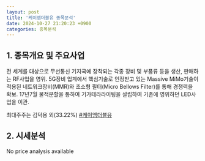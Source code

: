 ```yaml
---
layout: post
title: '케이엠더블유 종목분석'
date: 2024-10-27 21:20:23 +0900
categories: 종목분석
---
```


## 1. 종목개요 및 주요사업

전 세계를 대상으로 무선통신 기지국에 장착되는 각종 장비 및 부품류 등을 생산, 판매하는 RF사업을 영위. 5G장비 업계에서 핵심기술로 인정받고 있는 Massive MiMo기술이 적용된 네트워크장비(MMR)와 초소형 필터(Micro Bellows Filter)를 통해 경쟁력을 확보. 17년7월 물적분할을 통하여 기가테라라이팅을 설립하여 기존에 영위하던 LED사업을 이관.

최대주주는 김덕용 외(33.22%)
[#케이엠더블유](#)

## 2. 시세분석

No price analysis available
